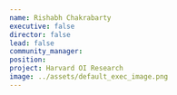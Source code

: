 ```yaml
---
name: Rishabh Chakrabarty
executive: false
director: false
lead: false
community_manager: 
position:  
project: Harvard OI Research
image: ../assets/default_exec_image.png
---
```

